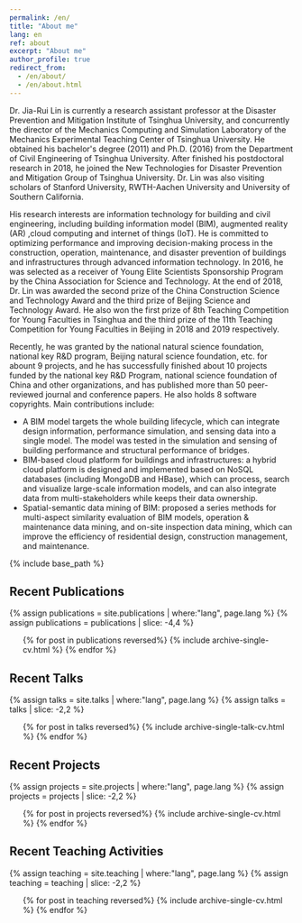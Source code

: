 ```yaml
---
permalink: /en/
title: "About me"
lang: en
ref: about
excerpt: "About me"
author_profile: true
redirect_from: 
  - /en/about/
  - /en/about.html
---
```


Dr. Jia-Rui Lin is currently a research assistant professor at the Disaster Prevention and Mitigation Institute of Tsinghua University, and concurrently the director of the Mechanics Computing and Simulation Laboratory of the Mechanics Experimental Teaching Center of Tsinghua University. He obtained his bachelor's degree (2011) and Ph.D. (2016) from the Department of Civil Engineering of Tsinghua University. After finished his postdoctoral research in 2018, he joined the New Technologies for Disaster Prevention and Mitigation Group of Tsinghua University. Dr. Lin was also visiting scholars of Stanford University, RWTH-Aachen University and University of Southern California.

His research interests are information technology for building and civil engineering, including building information model (BIM), augmented reality (AR) ,cloud computing and internet of things (IoT). He is committed to optimizing performance and improving decision-making process in the construction, operation, maintenance, and disaster prevention of buildings and infrastructures through advanced information technology. In 2016, he was selected as a receiver of Young Elite Scientists Sponsorship Program by the China Association for Science and Technology. At the end of 2018, Dr. Lin was awarded the second prize of the China Construction Science and Technology Award and the third prize of Beijing Science and Technology Award. He also won  the first prize of 8th Teaching Competition for Young Faculties in Tsinghua and the third prize of the 11th Teaching Competition for Young Faculties in Beijing in 2018 and 2019 respectively.

Recently, he was granted by the national natural science foundation, national key R&D program, Beijing natural science foundation, etc. for abount 9 projects, and he has successfully finished about 10 projects funded by the national key R&D Program, national science foundation of China and other organizations, and has published more than 50 peer-reviewed journal and conference papers. He also holds 8 software copyrights. Main contributions include:

* A BIM model targets the whole building lifecycle, which can integrate design information, performance simulation, and sensing data into a single model. The model was tested in the simulation and sensing of building performance and structural performance of bridges.
* BIM-based cloud platform for buildings and infrastructures: a hybrid cloud platform is designed and implemented based on NoSQL databases (including MongoDB and HBase), which can process, search and visualize large-scale information models, and can also integrate data from multi-stakeholders while keeps their data ownership.
* Spatial-semantic data mining of BIM: proposed a series methods for multi-aspect similarity evaluation of BIM models, operation & maintenance data mining, and on-site inspection data mining, which can improve the efficiency of residential design, construction management, and maintenance.

{% include base_path %}

<h2>Recent Publications</h2>
{% assign publications = site.publications | where:"lang", page.lang %}
{% assign publications = publications | slice: -4,4 %}
<ul>{% for post in publications reversed%}
  {% include archive-single-cv.html %}
{% endfor %}</ul>
<h2>Recent Talks</h2>
{% assign talks = site.talks | where:"lang", page.lang %}
{% assign talks = talks | slice: -2,2 %}
<ul>{% for post in talks reversed%}
  {% include archive-single-talk-cv.html %}
{% endfor %}</ul>
<h2>Recent Projects</h2>
{% assign projects = site.projects | where:"lang", page.lang %}
{% assign projects = projects | slice: -2,2 %}
<ul>{% for post in projects reversed%}
  {% include archive-single-cv.html %}
{% endfor %}</ul>
<h2>Recent Teaching Activities</h2>
{% assign teaching = site.teaching | where:"lang", page.lang %}
{% assign teaching = teaching | slice: -2,2 %}
<ul>{% for post in teaching reversed%}
  {% include archive-single-cv.html %}
{% endfor %}</ul>